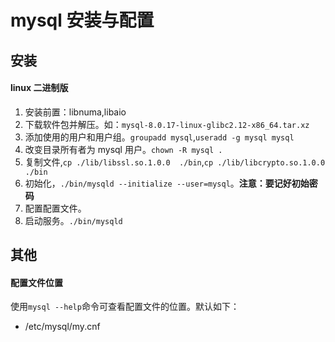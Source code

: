 # mysql 安装与配置

## 安装

#### linux 二进制版

1. 安装前置：libnuma,libaio
1. 下载软件包并解压。如：`mysql-8.0.17-linux-glibc2.12-x86_64.tar.xz`
1. 添加使用的用户和用户组。`groupadd mysql`,`useradd -g mysql mysql`
1. 改变目录所有者为 mysql 用户。`chown -R mysql .`
1. 复制文件,`cp ./lib/libssl.so.1.0.0  ./bin`,`cp ./lib/libcrypto.so.1.0.0  ./bin`
1. 初始化，`./bin/mysqld --initialize --user=mysql`。**注意：要记好初始密码**
1. 配置配置文件。
1. 启动服务。`./bin/mysqld`

## 其他

#### 配置文件位置

使用`mysql --help`命令可查看配置文件的位置。默认如下：

- /etc/mysql/my.cnf
